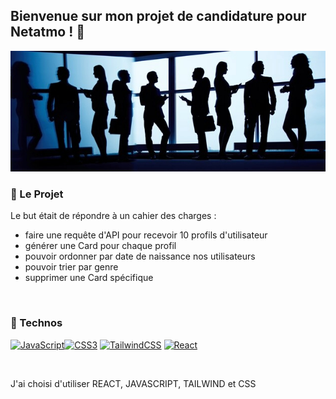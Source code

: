 ## Bienvenue sur mon projet de candidature pour Netatmo ! :office:

![cover](https://github.com/clem0316/Projet_Netatmo/blob/f5fb0b971cd948f175ffb6fe4645f587ea47ca2e/img/image3.jpg)

### :rocket: Le Projet
Le but était de répondre à un cahier des charges :
- faire une requête d'API pour recevoir 10 profils d'utilisateur
- générer une Card pour chaque profil
- pouvoir ordonner par date de naissance nos utilisateurs
- pouvoir trier par genre
- supprimer une Card spécifique 

<br/>

### :floppy_disk: Technos
<p align="left"> <a href="https://developer.mozilla.org/en-US/docs/Web/JavaScript" target="_blank" rel="noreferrer"><img src="https://raw.githubusercontent.com/danielcranney/readme-generator/main/public/icons/skills/javascript-colored.svg" width="36" height="36" alt="JavaScript" /></a><a href="https://www.w3.org/TR/CSS/#css" target="_blank" rel="noreferrer"><img src="https://raw.githubusercontent.com/danielcranney/readme-generator/main/public/icons/skills/css3-colored.svg" width="36" height="36" alt="CSS3" /></a> <a href="https://tailwindcss.com/" target="_blank" rel="noreferrer"><img src="https://raw.githubusercontent.com/danielcranney/readme-generator/main/public/icons/skills/tailwindcss-colored.svg" width="36" height="36" alt="TailwindCSS" /></a> <a href="https://reactjs.org/" target="_blank" rel="noreferrer"><img src="https://raw.githubusercontent.com/danielcranney/readme-generator/main/public/icons/skills/react-colored.svg" width="36" height="36" alt="React" /></a> </p>

<br/>

J'ai choisi d'utiliser REACT, JAVASCRIPT, TAILWIND et CSS



